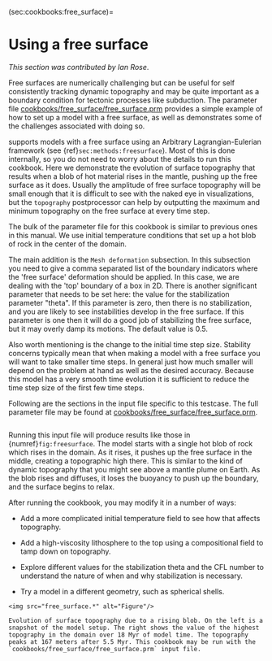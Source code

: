 (sec:cookbooks:free_surface)=
# Using a free surface

*This section was contributed by Ian Rose*.

Free surfaces are numerically challenging but can be useful for self
consistently tracking dynamic topography and may be quite important as a
boundary condition for tectonic processes like subduction. The parameter file
[cookbooks/free_surface/free_surface.prm](https://github.com/geodynamics/aspect/blob/main/cookbooks/free_surface/free_surface.prm)
provides a simple example of how to set up a model with a free surface, as well
as demonstrates some of the challenges associated with doing so.

supports models with a free surface using an Arbitrary Lagrangian-Eulerian
framework (see {ref}`sec:methods:freesurface`). Most of this is done
internally, so you do not need to worry about the details to run this
cookbook. Here we demonstrate the evolution of surface topography that results
when a blob of hot material rises in the mantle, pushing up the free surface
as it does. Usually the amplitude of free surface topography will be small
enough that it is difficult to see with the naked eye in visualizations, but
the `topography` postprocessor can help by outputting the maximum and minimum
topography on the free surface at every time step.

The bulk of the parameter file for this cookbook is similar to previous ones
in this manual. We use initial temperature conditions that set up a hot blob
of rock in the center of the domain.

The main addition is the `Mesh deformation` subsection. In this subsection you
need to give a comma separated list of the boundary indicators where the
'free surface' deformation should be applied. In this case, we are
dealing with the 'top' boundary of a box in 2D. There is another
significant parameter that needs to be set here: the value for the
stabilization parameter "theta". If this parameter is zero, then
there is no stabilization, and you are likely to see instabilities develop in
the free surface. If this parameter is one then it will do a good job of
stabilizing the free surface, but it may overly damp its motions. The default
value is 0.5.

Also worth mentioning is the change to the initial time step size. Stability
concerns typically mean that when making a model with a free surface you will
want to take smaller time steps. In general just how much smaller will depend
on the problem at hand as well as the desired accuracy. Because this model has
a very smooth time evolution it is sufficient to reduce the time step size of
the first few time steps.

Following are the sections in the input file specific to this testcase. The
full parameter file may be found at
[cookbooks/free_surface/free_surface.prm](https://github.com/geodynamics/aspect/blob/main/cookbooks/free_surface/free_surface.prm).

```{literalinclude} free_surface.part.prm
```

Running this input file will produce results like those in {numref}`fig:freesurface`.
The model starts with a single hot blob of rock which rises in the domain. As
it rises, it pushes up the free surface in the middle, creating a topographic
high there. This is similar to the kind of dynamic topography that you might
see above a mantle plume on Earth. As the blob rises and diffuses, it loses
the buoyancy to push up the boundary, and the surface begins to relax.

After running the cookbook, you may modify it in a number of ways:

-   Add a more complicated initial temperature field to see how that affects
    topography.

-   Add a high-viscosity lithosphere to the top using a compositional field to
    tamp down on topography.

-   Explore different values for the stabilization theta and the CFL number to
    understand the nature of when and why stabilization is necessary.

-   Try a model in a different geometry, such as spherical shells.

```{figure-md} fig:freesurface
<img src="free_surface.*" alt="Figure"/>

Evolution of surface topography due to a rising blob. On the left is a snapshot of the model setup. The right shows the value of the highest topography in the domain over 18 Myr of model time. The topography peaks at 167 meters after 5.5 Myr. This cookbook may be run with the `cookbooks/free_surface/free_surface.prm` input file.
```
